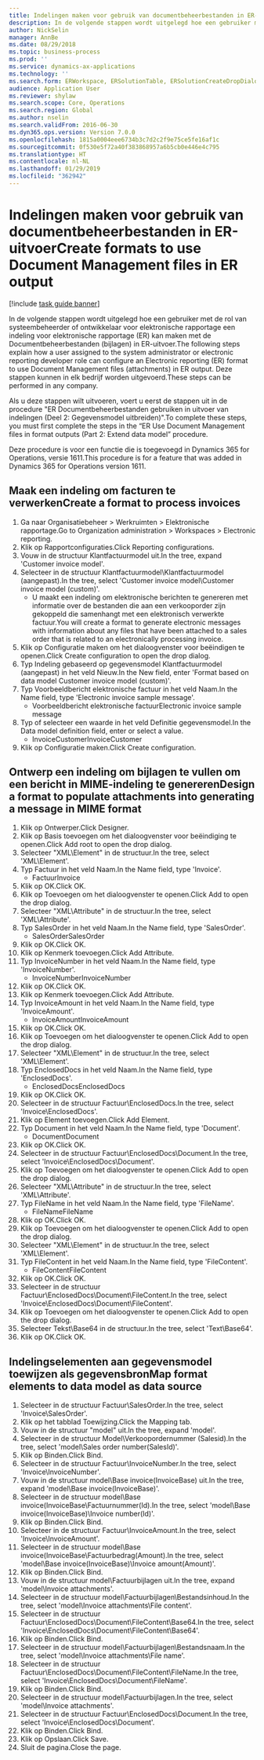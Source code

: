 ```yaml
---
title: Indelingen maken voor gebruik van documentbeheerbestanden in ER-uitvoer
description: In de volgende stappen wordt uitgelegd hoe een gebruiker met de rol van systeembeheerder of ontwikkelaar voor elektronische rapportage een indeling voor elektronische rapportage (ER) kan maken met de documentbeheerbestanden in ER-uitvoer.
author: NickSelin
manager: AnnBe
ms.date: 08/29/2018
ms.topic: business-process
ms.prod: ''
ms.service: dynamics-ax-applications
ms.technology: ''
ms.search.form: ERWorkspace, ERSolutionTable, ERSolutionCreateDropDialog, EROperationDesigner, ERComponentTypeDropDialog
audience: Application User
ms.reviewer: shylaw
ms.search.scope: Core, Operations
ms.search.region: Global
ms.author: nselin
ms.search.validFrom: 2016-06-30
ms.dyn365.ops.version: Version 7.0.0
ms.openlocfilehash: 1815a0004eee6734b3c7d2c2f9e75ce5fe16af1c
ms.sourcegitcommit: 0f530e5f72a40f383868957a6b5cb0e446e4c795
ms.translationtype: HT
ms.contentlocale: nl-NL
ms.lasthandoff: 01/29/2019
ms.locfileid: "362942"
---
```

# <a name="create-formats-to-use-document-management-files-in-er-output"></a><span data-ttu-id="33bb1-103">Indelingen maken voor gebruik van documentbeheerbestanden in ER-uitvoer</span><span class="sxs-lookup"><span data-stu-id="33bb1-103">Create formats to use Document Management files in ER output</span></span>

[!include [task guide banner](../../includes/task-guide-banner.md)]

<span data-ttu-id="33bb1-104">In de volgende stappen wordt uitgelegd hoe een gebruiker met de rol van systeembeheerder of ontwikkelaar voor elektronische rapportage een indeling voor elektronische rapportage (ER) kan maken met de Documentbeheerbestanden (bijlagen) in ER-uitvoer.</span><span class="sxs-lookup"><span data-stu-id="33bb1-104">The following steps explain how a user assigned to the system administrator or electronic reporting developer role can configure an Electronic reporting (ER) format to use Document Management files (attachments) in ER output.</span></span> <span data-ttu-id="33bb1-105">Deze stappen kunnen in elk bedrijf worden uitgevoerd.</span><span class="sxs-lookup"><span data-stu-id="33bb1-105">These steps can be performed in any company.</span></span>

<span data-ttu-id="33bb1-106">Als u deze stappen wilt uitvoeren, voert u eerst de stappen uit in de procedure "ER Documentbeheerbestanden gebruiken in uitvoer van indelingen (Deel 2: Gegevensmodel uitbreiden)".</span><span class="sxs-lookup"><span data-stu-id="33bb1-106">To complete these steps, you must first complete the steps in the “ER Use Document Management files in format outputs (Part 2: Extend data model” procedure.</span></span>

<span data-ttu-id="33bb1-107">Deze procedure is voor een functie die is toegevoegd in Dynamics 365 for Operations, versie 1611.</span><span class="sxs-lookup"><span data-stu-id="33bb1-107">This procedure is for a feature that was added in Dynamics 365 for Operations version 1611.</span></span>


## <a name="create-a-format-to-process-invoices"></a><span data-ttu-id="33bb1-108">Maak een indeling om facturen te verwerken</span><span class="sxs-lookup"><span data-stu-id="33bb1-108">Create a format to process invoices</span></span>
1. <span data-ttu-id="33bb1-109">Ga naar Organisatiebeheer > Werkruimten > Elektronische rapportage.</span><span class="sxs-lookup"><span data-stu-id="33bb1-109">Go to Organization administration > Workspaces > Electronic reporting.</span></span>
2. <span data-ttu-id="33bb1-110">Klik op Rapportconfiguraties.</span><span class="sxs-lookup"><span data-stu-id="33bb1-110">Click Reporting configurations.</span></span>
3. <span data-ttu-id="33bb1-111">Vouw in de structuur Klantfactuurmodel uit.</span><span class="sxs-lookup"><span data-stu-id="33bb1-111">In the tree, expand 'Customer invoice model'.</span></span>
4. <span data-ttu-id="33bb1-112">Selecteer in de structuur Klantfactuurmodel\Klantfactuurmodel (aangepast).</span><span class="sxs-lookup"><span data-stu-id="33bb1-112">In the tree, select 'Customer invoice model\Customer invoice model (custom)'.</span></span>
    * <span data-ttu-id="33bb1-113">U maakt een indeling om elektronische berichten te genereren met informatie over de bestanden die aan een verkooporder zijn gekoppeld die samenhangt met een elektronisch verwerkte factuur.</span><span class="sxs-lookup"><span data-stu-id="33bb1-113">You will create a format to generate electronic messages with information about any files that have been attached to a sales order that is related to an electronically processing invoice.</span></span>  
5. <span data-ttu-id="33bb1-114">Klik op Configuratie maken om het dialoogvenster voor beëindigen te openen.</span><span class="sxs-lookup"><span data-stu-id="33bb1-114">Click Create configuration to open the drop dialog.</span></span>
6. <span data-ttu-id="33bb1-115">Typ Indeling gebaseerd op gegevensmodel Klantfactuurmodel (aangepast) in het veld Nieuw.</span><span class="sxs-lookup"><span data-stu-id="33bb1-115">In the New field, enter 'Format based on data model Customer invoice model (custom)'.</span></span>
7. <span data-ttu-id="33bb1-116">Typ Voorbeeldbericht elektronische factuur in het veld Naam.</span><span class="sxs-lookup"><span data-stu-id="33bb1-116">In the Name field, type 'Electronic invoice sample message'.</span></span>
    * <span data-ttu-id="33bb1-117">Voorbeeldbericht elektronische factuur</span><span class="sxs-lookup"><span data-stu-id="33bb1-117">Electronic invoice sample message</span></span>  
8. <span data-ttu-id="33bb1-118">Typ of selecteer een waarde in het veld Definitie gegevensmodel.</span><span class="sxs-lookup"><span data-stu-id="33bb1-118">In the Data model definition field, enter or select a value.</span></span>
    * <span data-ttu-id="33bb1-119">InvoiceCustomer</span><span class="sxs-lookup"><span data-stu-id="33bb1-119">InvoiceCustomer</span></span>  
9. <span data-ttu-id="33bb1-120">Klik op Configuratie maken.</span><span class="sxs-lookup"><span data-stu-id="33bb1-120">Click Create configuration.</span></span>

## <a name="design-a-format-to-populate-attachments-into-generating-a-message-in-mime-format"></a><span data-ttu-id="33bb1-121">Ontwerp een indeling om bijlagen te vullen om een bericht in MIME-indeling te genereren</span><span class="sxs-lookup"><span data-stu-id="33bb1-121">Design a format to populate attachments into generating a message in MIME format</span></span>
1. <span data-ttu-id="33bb1-122">Klik op Ontwerper.</span><span class="sxs-lookup"><span data-stu-id="33bb1-122">Click Designer.</span></span>
2. <span data-ttu-id="33bb1-123">Klik op Basis toevoegen om het dialoogvenster voor beëindiging te openen.</span><span class="sxs-lookup"><span data-stu-id="33bb1-123">Click Add root to open the drop dialog.</span></span>
3. <span data-ttu-id="33bb1-124">Selecteer "XML\Element" in de structuur.</span><span class="sxs-lookup"><span data-stu-id="33bb1-124">In the tree, select 'XML\Element'.</span></span>
4. <span data-ttu-id="33bb1-125">Typ Factuur in het veld Naam.</span><span class="sxs-lookup"><span data-stu-id="33bb1-125">In the Name field, type 'Invoice'.</span></span>
    * <span data-ttu-id="33bb1-126">Factuur</span><span class="sxs-lookup"><span data-stu-id="33bb1-126">Invoice</span></span>  
5. <span data-ttu-id="33bb1-127">Klik op OK.</span><span class="sxs-lookup"><span data-stu-id="33bb1-127">Click OK.</span></span>
6. <span data-ttu-id="33bb1-128">Klik op Toevoegen om het dialoogvenster te openen.</span><span class="sxs-lookup"><span data-stu-id="33bb1-128">Click Add to open the drop dialog.</span></span>
7. <span data-ttu-id="33bb1-129">Selecteer "XML\Attribute" in de structuur.</span><span class="sxs-lookup"><span data-stu-id="33bb1-129">In the tree, select 'XML\Attribute'.</span></span>
8. <span data-ttu-id="33bb1-130">Typ SalesOrder in het veld Naam.</span><span class="sxs-lookup"><span data-stu-id="33bb1-130">In the Name field, type 'SalesOrder'.</span></span>
    * <span data-ttu-id="33bb1-131">SalesOrder</span><span class="sxs-lookup"><span data-stu-id="33bb1-131">SalesOrder</span></span>  
9. <span data-ttu-id="33bb1-132">Klik op OK.</span><span class="sxs-lookup"><span data-stu-id="33bb1-132">Click OK.</span></span>
10. <span data-ttu-id="33bb1-133">Klik op Kenmerk toevoegen.</span><span class="sxs-lookup"><span data-stu-id="33bb1-133">Click Add Attribute.</span></span>
11. <span data-ttu-id="33bb1-134">Typ InvoiceNumber in het veld Naam.</span><span class="sxs-lookup"><span data-stu-id="33bb1-134">In the Name field, type 'InvoiceNumber'.</span></span>
    * <span data-ttu-id="33bb1-135">InvoiceNumber</span><span class="sxs-lookup"><span data-stu-id="33bb1-135">InvoiceNumber</span></span>  
12. <span data-ttu-id="33bb1-136">Klik op OK.</span><span class="sxs-lookup"><span data-stu-id="33bb1-136">Click OK.</span></span>
13. <span data-ttu-id="33bb1-137">Klik op Kenmerk toevoegen.</span><span class="sxs-lookup"><span data-stu-id="33bb1-137">Click Add Attribute.</span></span>
14. <span data-ttu-id="33bb1-138">Typ InvoiceAmount in het veld Naam.</span><span class="sxs-lookup"><span data-stu-id="33bb1-138">In the Name field, type 'InvoiceAmount'.</span></span>
    * <span data-ttu-id="33bb1-139">InvoiceAmount</span><span class="sxs-lookup"><span data-stu-id="33bb1-139">InvoiceAmount</span></span>  
15. <span data-ttu-id="33bb1-140">Klik op OK.</span><span class="sxs-lookup"><span data-stu-id="33bb1-140">Click OK.</span></span>
16. <span data-ttu-id="33bb1-141">Klik op Toevoegen om het dialoogvenster te openen.</span><span class="sxs-lookup"><span data-stu-id="33bb1-141">Click Add to open the drop dialog.</span></span>
17. <span data-ttu-id="33bb1-142">Selecteer "XML\Element" in de structuur.</span><span class="sxs-lookup"><span data-stu-id="33bb1-142">In the tree, select 'XML\Element'.</span></span>
18. <span data-ttu-id="33bb1-143">Typ EnclosedDocs in het veld Naam.</span><span class="sxs-lookup"><span data-stu-id="33bb1-143">In the Name field, type 'EnclosedDocs'.</span></span>
    * <span data-ttu-id="33bb1-144">EnclosedDocs</span><span class="sxs-lookup"><span data-stu-id="33bb1-144">EnclosedDocs</span></span>  
19. <span data-ttu-id="33bb1-145">Klik op OK.</span><span class="sxs-lookup"><span data-stu-id="33bb1-145">Click OK.</span></span>
20. <span data-ttu-id="33bb1-146">Selecteer in de structuur Factuur\EnclosedDocs.</span><span class="sxs-lookup"><span data-stu-id="33bb1-146">In the tree, select 'Invoice\EnclosedDocs'.</span></span>
21. <span data-ttu-id="33bb1-147">Klik op Element toevoegen.</span><span class="sxs-lookup"><span data-stu-id="33bb1-147">Click Add Element.</span></span>
22. <span data-ttu-id="33bb1-148">Typ Document in het veld Naam.</span><span class="sxs-lookup"><span data-stu-id="33bb1-148">In the Name field, type 'Document'.</span></span>
    * <span data-ttu-id="33bb1-149">Document</span><span class="sxs-lookup"><span data-stu-id="33bb1-149">Document</span></span>  
23. <span data-ttu-id="33bb1-150">Klik op OK.</span><span class="sxs-lookup"><span data-stu-id="33bb1-150">Click OK.</span></span>
24. <span data-ttu-id="33bb1-151">Selecteer in de structuur Factuur\EnclosedDocs\Document.</span><span class="sxs-lookup"><span data-stu-id="33bb1-151">In the tree, select 'Invoice\EnclosedDocs\Document'.</span></span>
25. <span data-ttu-id="33bb1-152">Klik op Toevoegen om het dialoogvenster te openen.</span><span class="sxs-lookup"><span data-stu-id="33bb1-152">Click Add to open the drop dialog.</span></span>
26. <span data-ttu-id="33bb1-153">Selecteer "XML\Attribute" in de structuur.</span><span class="sxs-lookup"><span data-stu-id="33bb1-153">In the tree, select 'XML\Attribute'.</span></span>
27. <span data-ttu-id="33bb1-154">Typ FileName in het veld Naam.</span><span class="sxs-lookup"><span data-stu-id="33bb1-154">In the Name field, type 'FileName'.</span></span>
    * <span data-ttu-id="33bb1-155">FileName</span><span class="sxs-lookup"><span data-stu-id="33bb1-155">FileName</span></span>  
28. <span data-ttu-id="33bb1-156">Klik op OK.</span><span class="sxs-lookup"><span data-stu-id="33bb1-156">Click OK.</span></span>
29. <span data-ttu-id="33bb1-157">Klik op Toevoegen om het dialoogvenster te openen.</span><span class="sxs-lookup"><span data-stu-id="33bb1-157">Click Add to open the drop dialog.</span></span>
30. <span data-ttu-id="33bb1-158">Selecteer "XML\Element" in de structuur.</span><span class="sxs-lookup"><span data-stu-id="33bb1-158">In the tree, select 'XML\Element'.</span></span>
31. <span data-ttu-id="33bb1-159">Typ FileContent in het veld Naam.</span><span class="sxs-lookup"><span data-stu-id="33bb1-159">In the Name field, type 'FileContent'.</span></span>
    * <span data-ttu-id="33bb1-160">FileContent</span><span class="sxs-lookup"><span data-stu-id="33bb1-160">FileContent</span></span>  
32. <span data-ttu-id="33bb1-161">Klik op OK.</span><span class="sxs-lookup"><span data-stu-id="33bb1-161">Click OK.</span></span>
33. <span data-ttu-id="33bb1-162">Selecteer in de structuur Factuur\EnclosedDocs\Document\FileContent.</span><span class="sxs-lookup"><span data-stu-id="33bb1-162">In the tree, select 'Invoice\EnclosedDocs\Document\FileContent'.</span></span>
34. <span data-ttu-id="33bb1-163">Klik op Toevoegen om het dialoogvenster te openen.</span><span class="sxs-lookup"><span data-stu-id="33bb1-163">Click Add to open the drop dialog.</span></span>
35. <span data-ttu-id="33bb1-164">Selecteer Tekst\Base64 in de structuur.</span><span class="sxs-lookup"><span data-stu-id="33bb1-164">In the tree, select 'Text\Base64'.</span></span>
36. <span data-ttu-id="33bb1-165">Klik op OK.</span><span class="sxs-lookup"><span data-stu-id="33bb1-165">Click OK.</span></span>

## <a name="map-format-elements-to-data-model-as-data-source"></a><span data-ttu-id="33bb1-166">Indelingselementen aan gegevensmodel toewijzen als gegevensbron</span><span class="sxs-lookup"><span data-stu-id="33bb1-166">Map format elements to data model as data source</span></span>
1. <span data-ttu-id="33bb1-167">Selecteer in de structuur Factuur\SalesOrder.</span><span class="sxs-lookup"><span data-stu-id="33bb1-167">In the tree, select 'Invoice\SalesOrder'.</span></span>
2. <span data-ttu-id="33bb1-168">Klik op het tabblad Toewijzing.</span><span class="sxs-lookup"><span data-stu-id="33bb1-168">Click the Mapping tab.</span></span>
3. <span data-ttu-id="33bb1-169">Vouw in de structuur "model" uit.</span><span class="sxs-lookup"><span data-stu-id="33bb1-169">In the tree, expand 'model'.</span></span>
4. <span data-ttu-id="33bb1-170">Selecteer in de structuur Model\Verkoopordernummer (Salesid).</span><span class="sxs-lookup"><span data-stu-id="33bb1-170">In the tree, select 'model\Sales order number(SalesId)'.</span></span>
5. <span data-ttu-id="33bb1-171">Klik op Binden.</span><span class="sxs-lookup"><span data-stu-id="33bb1-171">Click Bind.</span></span>
6. <span data-ttu-id="33bb1-172">Selecteer in de structuur Factuur\InvoiceNumber.</span><span class="sxs-lookup"><span data-stu-id="33bb1-172">In the tree, select 'Invoice\InvoiceNumber'.</span></span>
7. <span data-ttu-id="33bb1-173">Vouw in de structuur model\Base invoice(InvoiceBase) uit.</span><span class="sxs-lookup"><span data-stu-id="33bb1-173">In the tree, expand 'model\Base invoice(InvoiceBase)'.</span></span>
8. <span data-ttu-id="33bb1-174">Selecteer in de structuur model\Base invoice(InvoiceBase\Factuurnummer(Id).</span><span class="sxs-lookup"><span data-stu-id="33bb1-174">In the tree, select 'model\Base invoice(InvoiceBase)\Invoice number(Id)'.</span></span>
9. <span data-ttu-id="33bb1-175">Klik op Binden.</span><span class="sxs-lookup"><span data-stu-id="33bb1-175">Click Bind.</span></span>
10. <span data-ttu-id="33bb1-176">Selecteer in de structuur Factuur\InvoiceAmount.</span><span class="sxs-lookup"><span data-stu-id="33bb1-176">In the tree, select 'Invoice\InvoiceAmount'.</span></span>
11. <span data-ttu-id="33bb1-177">Selecteer in de structuur model\Base invoice(InvoiceBase\Factuurbedrag(Amount).</span><span class="sxs-lookup"><span data-stu-id="33bb1-177">In the tree, select 'model\Base invoice(InvoiceBase)\Invoice amount(Amount)'.</span></span>
12. <span data-ttu-id="33bb1-178">Klik op Binden.</span><span class="sxs-lookup"><span data-stu-id="33bb1-178">Click Bind.</span></span>
13. <span data-ttu-id="33bb1-179">Vouw in de structuur model\Factuurbijlagen uit.</span><span class="sxs-lookup"><span data-stu-id="33bb1-179">In the tree, expand 'model\Invoice attachments'.</span></span>
14. <span data-ttu-id="33bb1-180">Selecteer in de structuur model\Factuurbijlagen\Bestandsinhoud.</span><span class="sxs-lookup"><span data-stu-id="33bb1-180">In the tree, select 'model\Invoice attachments\File content'.</span></span>
15. <span data-ttu-id="33bb1-181">Selecteer in de structuur Factuur\EnclosedDocs\Document\FileContent\Base64.</span><span class="sxs-lookup"><span data-stu-id="33bb1-181">In the tree, select 'Invoice\EnclosedDocs\Document\FileContent\Base64'.</span></span>
16. <span data-ttu-id="33bb1-182">Klik op Binden.</span><span class="sxs-lookup"><span data-stu-id="33bb1-182">Click Bind.</span></span>
17. <span data-ttu-id="33bb1-183">Selecteer in de structuur model\Factuurbijlagen\Bestandsnaam.</span><span class="sxs-lookup"><span data-stu-id="33bb1-183">In the tree, select 'model\Invoice attachments\File name'.</span></span>
18. <span data-ttu-id="33bb1-184">Selecteer in de structuur Factuur\EnclosedDocs\Document\FileContent\FileName.</span><span class="sxs-lookup"><span data-stu-id="33bb1-184">In the tree, select 'Invoice\EnclosedDocs\Document\FileName'.</span></span>
19. <span data-ttu-id="33bb1-185">Klik op Binden.</span><span class="sxs-lookup"><span data-stu-id="33bb1-185">Click Bind.</span></span>
20. <span data-ttu-id="33bb1-186">Selecteer in de structuur model\Factuurbijlagen.</span><span class="sxs-lookup"><span data-stu-id="33bb1-186">In the tree, select 'model\Invoice attachments'.</span></span>
21. <span data-ttu-id="33bb1-187">Selecteer in de structuur Factuur\EnclosedDocs\Document.</span><span class="sxs-lookup"><span data-stu-id="33bb1-187">In the tree, select 'Invoice\EnclosedDocs\Document'.</span></span>
22. <span data-ttu-id="33bb1-188">Klik op Binden.</span><span class="sxs-lookup"><span data-stu-id="33bb1-188">Click Bind.</span></span>
23. <span data-ttu-id="33bb1-189">Klik op Opslaan.</span><span class="sxs-lookup"><span data-stu-id="33bb1-189">Click Save.</span></span>
24. <span data-ttu-id="33bb1-190">Sluit de pagina.</span><span class="sxs-lookup"><span data-stu-id="33bb1-190">Close the page.</span></span>

